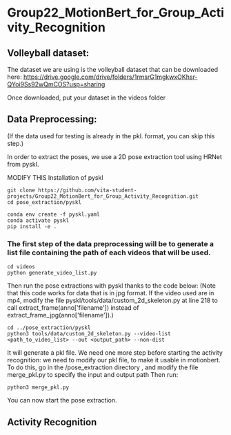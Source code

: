 # Group22_MotionBert_for_Group_Activity_Recognition


## Volleyball dataset:
The dataset we are using is the volleyball dataset that can be downloaded here: https://drive.google.com/drive/folders/1rmsrG1mgkwxOKhsr-QYoi9Ss92wQmCOS?usp=sharing

Once downloaded, put your dataset in the videos folder

## Data Preprocessing:
(If the data used for testing is already in the pkl. format, you can skip this step.)

In order to extract the poses, we use a 2D pose extraction tool using HRNet from pyskl.

MODIFY THIS
Installation of pyskl
```shell
git clone https://github.com/vita-student-projects/Group22_MotionBert_for_Group_Activity_Recognition.git
cd pose_extraction/pyskl

conda env create -f pyskl.yaml
conda activate pyskl
pip install -e .
```
### The first step of the data preprocessing will be to generate a list file containing the path of each videos that will be used.
```shell
cd videos
python generate_video_list.py
```
Then run the pose extractions with pyskl thanks to the code below:
(Note that this code works for data that is in jpg format. If the video used are in mp4, modify the file pyskl/tools/data/custom_2d_skeleton.py at line 218 to call extract_frame(anno['filename']) instead of extract_frame_jpg(anno['filename']).)
```shell
cd ../pose_extraction/pyskl
python3 tools/data/custom_2d_skeleton.py --video-list <path_to_video_list> --out <output_path> --non-dist
```
It will generate a pkl file.
We need one more step before starting the activity recognition: we need to modify our pkl file, to make it usable in motionbert.
To do this, go in the /pose_extraction directory , 
and modify the file merge_pkl.py to specify the input and output path
Then run:
```shell
python3 merge_pkl.py
```
You can now start the pose extraction.


## Activity Recognition